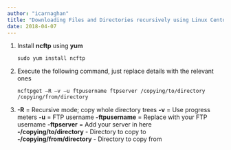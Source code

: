 ```yaml
---
author: "icarnaghan"
title: "Downloading Files and Directories recursively using Linux Centos 6.3"
date: 2018-04-07
---
```


1. Install **ncftp** using **yum**
    
    ```
    sudo yum install ncftp
    ```
    
2. Execute the following command, just replace details with the relevant ones
    
    ```
    ncftpget –R –v –u ftpusername ftpserver /copying/to/directory /copying/from/directory
    ```
    
3. **\-R** = Recursive mode; copy whole directory trees **\-v** = Use progress meters **\-u** = FTP username **\-ftpusername** = Replace with your FTP username **\-ftpserver** = Add your server in here **\-/copying/to/directory** - Directory to copy to **\-/copying/from/directory** - Directory to copy from

